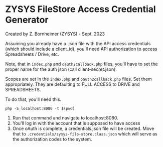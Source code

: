 
# ZYSYS FileStore Access Credential Generator
Created by Z. Bornheimer (ZYSYS) - Sept. 2023

Assuming you already have a .json file with the API access credentials (which should include a client_id), you'll need API authorization to access Spreadsheets / Drive, etc.

Note, that in `index.php` and `oauth2callback.php` files, you'll have to set
the proper name for the auth json (call client-secret.json).

Scopes are set in the `index.php` and `oauth2callback.php` files.  Set them
appropriately.  They are defaulting to FULL ACCESS to DRIVE and SPREADSHEETS.

To do that, you'll need this.

`php -S localhost:8080 -t $(pwd)`

1. Run that command and navigate to localhost:8080.
2. You'll log in with the account that is supposed to have access
3. Once oAuth is complete, a credentials.json file will be created.  Move that to `.credentials/zysys-file-store.class.json` which will serve as the authorization codes to the system.


